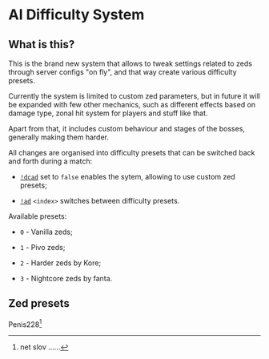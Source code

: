 # AI Difficulty System

## What is this?

This is the brand new system that allows to tweak settings related to zeds through server configs "on fly", and that way create various difficulty presets.

Currently the system is limited to custom zed parameters, but in future it will be expanded with few other mechanics, such as different effects based on damage type, zonal hit system for players and stuff like that.

Apart from that, it includes custom behaviour and stages of the bosses, generally making them harder.

All changes are organised into difficulty presets that can be switched back and forth during a match:

* [`!dcad`](commands.md#disable-custom-ai-difficulty) set to `false` enables the sytem, allowing to use custom zed presets;

* [`!ad`](commands.md#ai-difficulty) `<index>` switches between difficulty presets.

Available presets:

* `0` - Vanilla zeds;

* `1` - Pivo zeds;

* `2` - Harder zeds by Kore;

* `3` - Nightcore zeds by fanta.

## Zed presets

Penis228[^1]

  [^1]:
    net slov ......